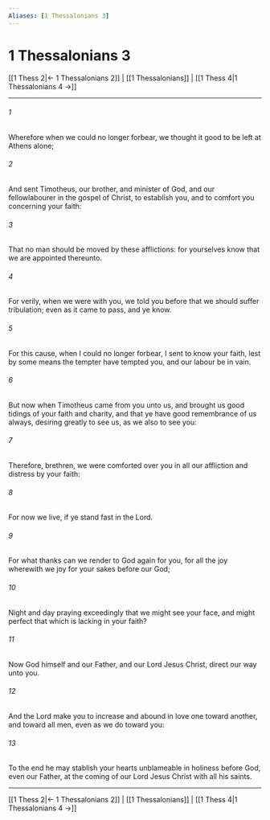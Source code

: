 ```yaml
---
Aliases: [1 Thessalonians 3]
---
```

# 1 Thessalonians 3

[[1 Thess 2|← 1 Thessalonians 2]] | [[1 Thessalonians]] | [[1 Thess 4|1 Thessalonians 4 →]]
***



###### 1 
Wherefore when we could no longer forbear, we thought it good to be left at Athens alone; 

###### 2 
And sent Timotheus, our brother, and minister of God, and our fellowlabourer in the gospel of Christ, to establish you, and to comfort you concerning your faith: 

###### 3 
That no man should be moved by these afflictions: for yourselves know that we are appointed thereunto. 

###### 4 
For verily, when we were with you, we told you before that we should suffer tribulation; even as it came to pass, and ye know. 

###### 5 
For this cause, when I could no longer forbear, I sent to know your faith, lest by some means the tempter have tempted you, and our labour be in vain. 

###### 6 
But now when Timotheus came from you unto us, and brought us good tidings of your faith and charity, and that ye have good remembrance of us always, desiring greatly to see us, as we also to see you: 

###### 7 
Therefore, brethren, we were comforted over you in all our affliction and distress by your faith: 

###### 8 
For now we live, if ye stand fast in the Lord. 

###### 9 
For what thanks can we render to God again for you, for all the joy wherewith we joy for your sakes before our God; 

###### 10 
Night and day praying exceedingly that we might see your face, and might perfect that which is lacking in your faith? 

###### 11 
Now God himself and our Father, and our Lord Jesus Christ, direct our way unto you. 

###### 12 
And the Lord make you to increase and abound in love one toward another, and toward all men, even as we do toward you: 

###### 13 
To the end he may stablish your hearts unblameable in holiness before God, even our Father, at the coming of our Lord Jesus Christ with all his saints.

***
[[1 Thess 2|← 1 Thessalonians 2]] | [[1 Thessalonians]] | [[1 Thess 4|1 Thessalonians 4 →]]
